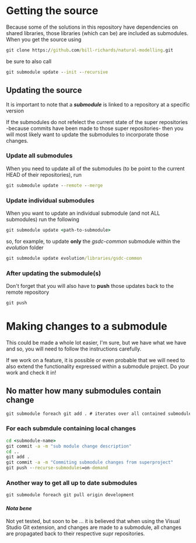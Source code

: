 # Getting the source

Because some of the solutions in this repository have dependencies on shared libraries, those libraries (which can be) are included as submodules. 
When you get the source using

```cmd
git clone https://github.com/bill-richards/natural-modelling.git
```

be sure to also call

```cmd
git submodule update --init --recursive
```

## Updating the source

It is important to note that a _**submodule**_ is linked to a repository at a specific version

If the submodules do not refelect the current state of the super repositories -because commits have been made to those super repositories- then you will most likely want to update the submodules to incorporate those changes.

### Update all submodules

When you need to update all of the submodules (to be point to the current HEAD of their repositories), run

```cmd
git submodule update --remote --merge
```

### Update individual submodules

When you want to update an individual submodule (and not ALL submodules) run the following

```cmd
git submodule update <path-to-submodule>
```

so, for example, to update **only** the _gsdc-common_ submodule within the _evolution_ folder

```cmd
git submodule update evolution/libraries/gsdc-common
```

### After updating the submodule(s)

Don't forget that you will also have to **push** those updates back to the remote repository

```cmd
git push
```

# Making changes to a submodule

This could be made a whole lot easier, I'm sure, but we have what we have and so, you will need to follow the instructions carefully.

If we work on a feature, it is possible or even probable that we will need to also extend the functionality expressed within a submodule project. Do your work and check it in!

## No matter how many submodules contain change

```cmd
git submodule foreach git add . # iterates over all contained submodules and adds changes
```

### For each submdule containing local changes

```cmd
cd <submodule-name>
git commit -a -m "sub module change description"
cd ..
git add .
git commit -a -m "Commiting submodule changes from superproject"
git push --recurse-submodules=on-demand
```

### Another way to get all up to date submodules

```cmd
git submodule foreach git pull origin development
```

#### _Nota bene_

Not yet tested, but soon to be ... it is believed that when using the Visual Studio Git extension, and changes are made to a submodule, all changes are propagated back to their respective supr repositories.

